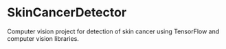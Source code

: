 # SkinCancerDetector
Computer vision project for detection of skin cancer using TensorFlow and computer vision libraries.

